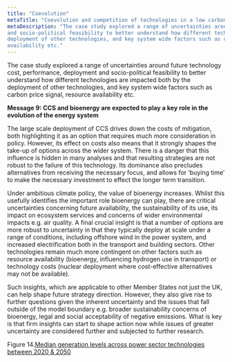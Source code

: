 ```yaml
---
title: "Coevolution"
metaTitle: "Coevolution and competition of technologies in a low carbon system: a UK case study"
metaDescription: "The case study explored a range of uncertainties around future technology cost, performance, deployment
and socio-political feasibility to better understand how different technologies are impacted both by the
deployment of other technologies, and key system wide factors such as carbon price signal, resource
availability etc."
---
```


The case study explored a range of uncertainties around future technology cost, performance, deployment and socio-political feasibility to better understand how different technologies are impacted both by the deployment of other technologies, and key system wide factors such as carbon price signal, resource availability etc.

**Message 9: CCS and bioenergy are expected to play a key role in the evolution of the energy system**

The large scale deployment of CCS drives down the costs of mitigation, both highlighting it as an option that requires much more consideration in policy. However, its effect on costs also means that it strongly shapes the take-up of options across the wider system. There is a danger that this influence is hidden in many analyses and that resulting strategies are not robust to the failure of this technology. Its dominance also precludes alternatives from receiving the necessary focus, and allows for ‘buying time’ to make the necessary investment to effect the longer term transition.

Under ambitious climate policy, the value of bioenergy increases. Whilst this usefully identifies the important role bioenergy can play, there are critical uncertainties concerning future availability, the sustainability of its use, its impact on ecosystem services and concerns of wider environmental impacts e.g. air quality. A final crucial insight is that a number of options are more robust to uncertainty in that they typically deploy at scale under a range of conditions, including offshore wind in the power system, and increased electrification both in the transport and building sectors. Other technologies remain much more contingent on other factors such as resource availability (bioenergy, influencing hydrogen use in transport) or technology costs (nuclear deployment where cost-effective alternatives may not be available).

Such insights, which are applicable to other Member States not just the UK, can help shape future strategy direction. However, they also give rise to further questions given the inherent uncertainty and the issues that fall outside of the model boundary e.g. broader sustainability concerns of bioenergy, legal and social acceptability of negative emissions. What is key is that firm insights can start to shape action now while issues of greater uncertainty are considered further and subjected to further research.

Figure 14.[Median generation levels across power sector technologies between 2020 & 2050](./coevolution.png)

